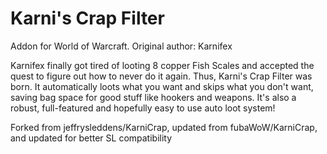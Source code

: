 Karni's Crap Filter
===================

Addon for World of Warcraft.
Original author: Karnifex

Karnifex finally got tired of looting 8 copper Fish Scales and accepted the quest to figure out how to never do it again. Thus, Karni's Crap Filter was born. It automatically loots what you want and skips what you don't want, saving bag space for good stuff like hookers and weapons. It's also a robust, full-featured and hopefully easy to use auto loot system!


Forked from jeffrysleddens/KarniCrap, updated from fubaWoW/KarniCrap, and updated for better SL compatibility
